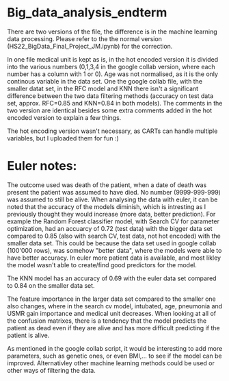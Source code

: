 # Big_data_analysis_endterm
There are two versions of the file, the difference is in the machine learning data processing. Please refer to the the normal version (HS22_BigData_Final_Project_JM.ipynb) for the correction. 

In one file medical unit is kept as is, in the hot encoded version it is divided into the various numbers (0,1,3,4 in the google collab version, where each number has a column with 1 or 0). Age was not normalised, as it is the only continous variable in the data set.
One the google collab file, with the smaller datat set, in the RFC model and KNN there isn't a significant difference between the two data filtering methods (accuracy on test data set, approx. RFC=0.85 and KNN=0.84 in both models).
The comments in the two version are identical besides some extra comments added in the hot encoded version to explain a few things.

The hot encoding version wasn't necessary, as CARTs can handle multiple variables, but I uploaded them for fun :)  
# Euler notes:
The outcome used was death of the patient, when a date of death was present the patient was assumed to have died. No number (9999-999-999) was assumed to still be alive.
When analysing the data with euler, it can be noted that the accuracy of the models diminish, which is intresting as I previously thought they would increase (more data, better prediction). 
For example the Random Forest classifier model, with Search CV for parameter optimization, had an accuarcy of 0.72 (test data) with the bigger data set compared to 0.85 (also with search CV, test data, not hot encoded) with the smaller data set. This could be because the data set used in google collab (100'000 rows), was somehow "better data", where the models were able to have better accuracy. 
In euler more patient data is available, and most likley the model wasn't able to create/find good predictors for the model. 

The KNN model has an accuracy of 0.69 with the euler data set compared to 0.84 on the smaller data set. 

The feature importance in the larger data set compared to the smaller one also changes, where in the search cv model, intubated, age, pneumonia and USMR gain importance and medical unit decreases. 
When looking at all of the confusion matrixes, there is a tendency that the model predicts the patient as dead even if they are alive and has more difficult predicting if the patient is alive. 

As mentioned in the google collab script, it would be interesting to add more parameters, such as genetic ones, or even BMI,... to see if the model can be improved. Alternativley other machine learning methods could be used or other ways of filtering the data. 

